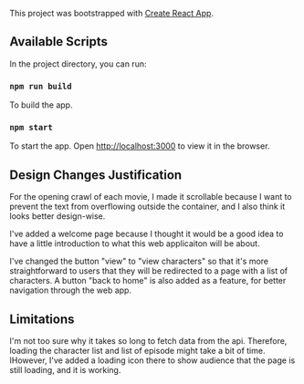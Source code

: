 This project was bootstrapped with [Create React App](https://github.com/facebook/create-react-app).

## Available Scripts

In the project directory, you can run:

### `npm run build`

To build the app.

### `npm start`
To start the app.
Open [http://localhost:3000](http://localhost:3000) to view it in the browser.

## Design Changes Justification

For the opening crawl of each movie, I made it scrollable because I want to prevent
the text from overflowing outside the container, and I also think it looks better
design-wise.

I've added a welcome page because I thought it would be a good idea to have a little
introduction to what this web applicaiton will be about.

I've changed the button "view" to "view characters" so that it's more straightforward
to users that they will be redirected to a page with a list of characters. A button
"back to home" is also added as a feature, for better navigation through the web app.

## Limitations

I'm not too sure why it takes so long to fetch data from the api. Therefore, loading
the character list and list of episode might take a bit of time. IHowever, I've added
a loading icon there to show audience that the page is still loading, and it is working.
